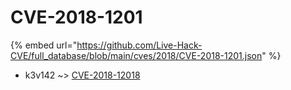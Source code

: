 # CVE-2018-1201
{% embed url="https://github.com/Live-Hack-CVE/full_database/blob/main/cves/2018/CVE-2018-1201.json" %}

* k3v142 ~> [CVE-2018-12018](https://www.alice-snow.ru/2018/database/cve-2018-1201/cve-2018-12018-k3v142)